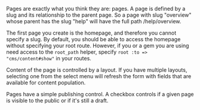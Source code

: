 Pages are exactly what you think they are: pages. A page is defined by a slug and its relationship to the parent page. So a page with slug "overview" whose parent has the slug "help" will have the full path /help/overview.

The first page you create is the homepage, and therefore you cannot specify a slug.  By default, you should be able to access the homepage without specifying your root route.  However, if you or a gem you are using need access to the `root_path` helper, specify `root :to => "cms/content#show"` in your routes.

Content of the page is controlled by a layout. If you have multiple layouts, selecting one from the select menu will refresh the form with fields that are available for content population.

Pages have a simple publishing control. A checkbox controls if a given page is visible to the public or if it's still a draft.